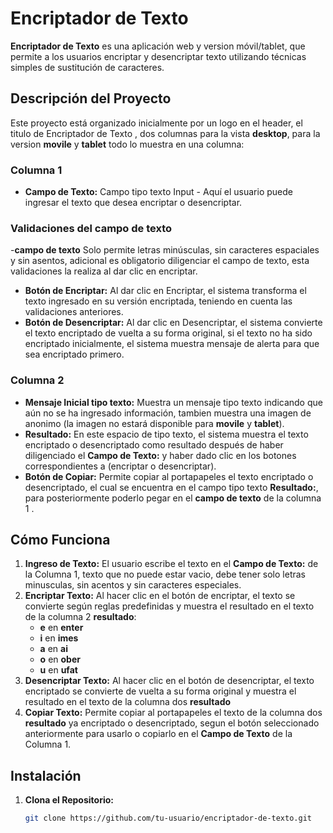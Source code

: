 # Encriptador de Texto

**Encriptador de Texto** es una aplicación web y version móvil/tablet, que permite a los usuarios encriptar y desencriptar texto utilizando técnicas simples de sustitución de caracteres.

## Descripción del Proyecto

Este proyecto está organizado inicialmente por un logo en el header, el titulo de Encriptador de Texto , dos columnas para la vista **desktop**, para la version **movile** y **tablet** todo lo muestra en una columna:

### Columna 1

- **Campo de Texto:** Campo tipo texto Input - Aquí el usuario puede ingresar el texto que desea encriptar o desencriptar.
### Validaciones del campo de texto
-**campo de texto** Solo permite letras minúsculas, sin caracteres espaciales y sin asentos, adicional es obligatorio diligenciar el campo de texto, esta validaciones la realiza al dar clic en encriptar.

- **Botón de Encriptar:** Al dar clic en Encriptar, el sistema transforma el texto ingresado en su versión encriptada, teniendo en cuenta las validaciones anteriores.
- **Botón de Desencriptar:** Al dar clic en Desencriptar, el sistema convierte el texto encriptado de vuelta a su forma original, si el texto no ha sido encriptado inicialmente, el sistema muestra mensaje de alerta para que sea encriptado primero.

### Columna 2

- **Mensaje Inicial tipo texto:** Muestra un mensaje tipo texto indicando que aún no se ha ingresado información, tambien muestra una imagen de anonimo (la imagen no estará disponible para **movile** y **tablet**).
- **Resultado:** En este espacio de tipo texto, el sistema muestra el texto encriptado o desencriptado como resultado después de haber diligenciado el **Campo de Texto:** y haber dado clic en los botones correspondientes a (encriptar o desencriptar).
- **Botón de Copiar:** Permite copiar al portapapeles el texto encriptado o desencriptado, el cual se encuentra en el campo tipo texto **Resultado:**, para posteriormente poderlo pegar en el **campo de texto** de la columna 1 .

## Cómo Funciona

1. **Ingreso de Texto:** El usuario escribe el texto en el **Campo de Texto:** de la Columna 1, texto que no puede estar vacio, debe tener solo letras minusculas, sin acentos y sin caracteres especiales.
2. **Encriptar Texto:** Al hacer clic en el botón de encriptar, el texto se convierte según reglas predefinidas y muestra el resultado en el texto de la columna 2 **resultado**:
   - **e**  en **enter**
   - **i**  en **imes**
   - **a**  en  **ai**
   - **o**  en  **ober**
   - **u**  en **ufat**
3. **Desencriptar Texto:** Al hacer clic en el botón de desencriptar, el texto encriptado se convierte de vuelta a su forma original y muestra el resultado en el texto de la columna dos **resultado**
4. **Copiar Texto:** Permite copiar al portapapeles el texto de la columna dos **resultado** ya encriptado o desencriptado, segun el botón seleccionado anteriormente para usarlo o copiarlo en el **Campo de Texto** de la Columna 1.

## Instalación

1. **Clona el Repositorio:**

   ```bash
   git clone https://github.com/tu-usuario/encriptador-de-texto.git
